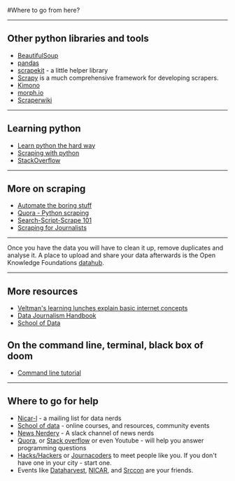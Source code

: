 
#Where to go from here?

---

## Other python libraries and tools

* [BeautifulSoup](https://www.crummy.com/software/BeautifulSoup/bs4/doc/)
* [pandas](http://pandas.pydata.org/)
* [scrapekit](https://github.com/pudo-attic/scrapekit) - a little helper library
* [Scrapy](http://scrapy.org/) is a much comprehensive framework for developing scrapers.
* [Kimono](http://www.kimonolabs.com/)
* [morph.io](morph.io)
* [Scraperwiki](https://scraperwiki.com/)

---

## Learning python

* [Learn python the hard way](https://learnpythonthehardway.org/)
* [Scraping with python](http://docs.python-guide.org/en/latest/scenarios/scrape/)
* [StackOverflow](http://stackoverflow.com/questions/3088/best-ways-to-teach-a-beginner-to-program)

---

## More on scraping

* [Automate the boring stuff](https://automatetheboringstuff.com/chapter11/)
* [Quora - Python scraping](https://www.quora.com/What-are-some-good-Python-web-scraping-tutorials)
* [Search-Script-Scrape 101](https://github.com/stanfordjournalism/search-script-scrape)
* [Scraping for Journalists](https://leanpub.com/scrapingforjournalists)

---

Once you have the data you will have to clean it up, remove duplicates and analyse it. A place to upload and share your data afterwards is the Open Knowledge Foundations [datahub](http://datahub.io/).

---

## More resources

* [Veltman's learning lunches explain basic internet concepts](https://github.com/veltman/learninglunches)
* [Data Journalism Handbook](http://datajournalismhandbook.org)
* [School of Data](http://schoolofdata.org)


## On the command line, terminal, black box of doom

* [Command line tutorial](https://github.com/arc64/dataharvest-2016-commandline)

---

## Where to go for help

* [Nicar-l](https://www.ire.org/resource-center/listservs/subscribe-nicar-l/) - a mailing list for data nerds
* [School of data](http://schoolofdata.org/) - online courses, and resources, community events
* [News Nerdery](http://newsnerdery.org/) - A slack channel of news nerds
* [Quora](https://www.quora.com/topic/Data-Journalism), or [Stack overflow](http://stackoverflow.com/) or even Youtube - will help you answer programming questions
* [Hacks/Hackers](http://hackshackers.com/) or [Journacoders](http://www.journocoders.com/) to meet people like you. If you don't have one in your city - start one.
* Events like [Dataharvest](http://www.journalismfund.eu/dataharvest-conferences), [NICAR](https://www.ire.org/nicar/), and [Srccon](http://srccon.org/) are your friends.




